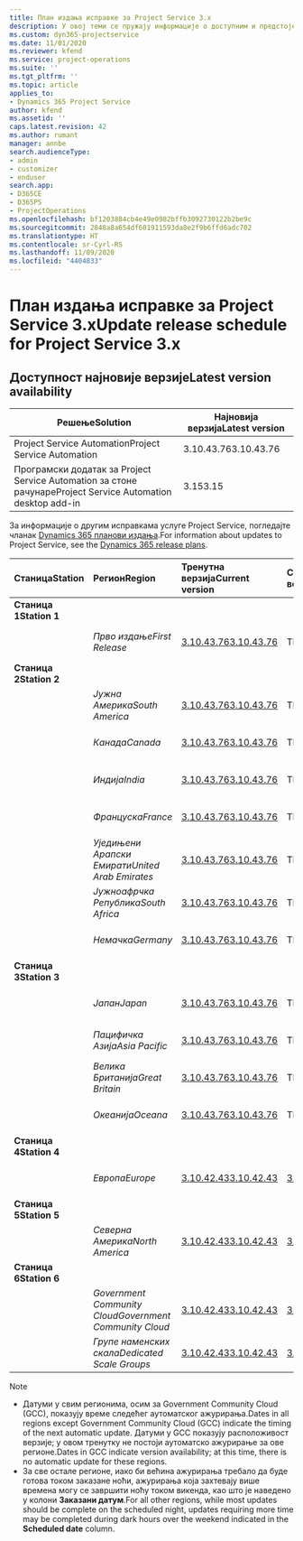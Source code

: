```yaml
---
title: План издања исправке за Project Service 3.x
description: У овој теми се пружају информације о доступним и предстојећим издањима услуге Dynamics 365 Project Service Automation.
ms.custom: dyn365-projectservice
ms.date: 11/01/2020
ms.reviewer: kfend
ms.service: project-operations
ms.suite: ''
ms.tgt_pltfrm: ''
ms.topic: article
applies_to:
- Dynamics 365 Project Service
author: kfend
ms.assetid: ''
caps.latest.revision: 42
ms.author: rumant
manager: annbe
search.audienceType:
- admin
- customizer
- enduser
search.app:
- D365CE
- D365PS
- ProjectOperations
ms.openlocfilehash: bf1203884cb4e49e0982bffb3092730122b2be9c
ms.sourcegitcommit: 2848a8a654df601911593da8e2f9b6ffd6adc702
ms.translationtype: HT
ms.contentlocale: sr-Cyrl-RS
ms.lasthandoff: 11/09/2020
ms.locfileid: "4404833"
---
```

# <a name="update-release-schedule-for-project-service-3x"></a><span data-ttu-id="31c1d-103">План издања исправке за Project Service 3.x</span><span class="sxs-lookup"><span data-stu-id="31c1d-103">Update release schedule for Project Service 3.x</span></span>

## <a name="latest-version-availability"></a><span data-ttu-id="31c1d-104">Доступност најновије верзије</span><span class="sxs-lookup"><span data-stu-id="31c1d-104">Latest version availability</span></span>

| <span data-ttu-id="31c1d-105">Решење</span><span class="sxs-lookup"><span data-stu-id="31c1d-105">Solution</span></span>  | <span data-ttu-id="31c1d-106">Најновија верзија</span><span class="sxs-lookup"><span data-stu-id="31c1d-106">Latest version</span></span> |
|-------|----|
| <span data-ttu-id="31c1d-107">Project Service Automation</span><span class="sxs-lookup"><span data-stu-id="31c1d-107">Project Service Automation</span></span>    | <span data-ttu-id="31c1d-108">3.10.43.76</span><span class="sxs-lookup"><span data-stu-id="31c1d-108">3.10.43.76</span></span> |
| <span data-ttu-id="31c1d-109">Програмски додатак за Project Service Automation за стоне рачунаре</span><span class="sxs-lookup"><span data-stu-id="31c1d-109">Project Service Automation desktop add-in</span></span>                | <span data-ttu-id="31c1d-110">3.15</span><span class="sxs-lookup"><span data-stu-id="31c1d-110">3.15</span></span>          |

<span data-ttu-id="31c1d-111">За информације о другим исправкама услуге Project Service, погледајте чланак [Dynamics 365 планови издања](https://docs.microsoft.com/dynamics365/release-plans/).</span><span class="sxs-lookup"><span data-stu-id="31c1d-111">For information about updates to Project Service, see the [Dynamics 365 release plans](https://docs.microsoft.com/dynamics365/release-plans/).</span></span> 

| <span data-ttu-id="31c1d-112">Станица</span><span class="sxs-lookup"><span data-stu-id="31c1d-112">Station</span></span>  | <span data-ttu-id="31c1d-113">Регион</span><span class="sxs-lookup"><span data-stu-id="31c1d-113">Region</span></span> | <span data-ttu-id="31c1d-114">Тренутна верзија</span><span class="sxs-lookup"><span data-stu-id="31c1d-114">Current version</span></span> | <span data-ttu-id="31c1d-115">Следећа верзија</span><span class="sxs-lookup"><span data-stu-id="31c1d-115">Next version</span></span> |  <span data-ttu-id="31c1d-116">Планирани датум</span><span class="sxs-lookup"><span data-stu-id="31c1d-116">Scheduled date</span></span>
| :---   | :---   | :---   | :---   |:---   |         
|<span data-ttu-id="31c1d-117"><strong>Станица 1</strong></span><span class="sxs-lookup"><span data-stu-id="31c1d-117"><strong>Station 1</strong></span></span> | |  |  | |
| | <span data-ttu-id="31c1d-118"><i>Прво издање</i></span><span class="sxs-lookup"><span data-stu-id="31c1d-118"><i>First Release</i></span></span> | [<span data-ttu-id="31c1d-119">3.10.43.76</span><span class="sxs-lookup"><span data-stu-id="31c1d-119">3.10.43.76</span></span>](whats-new-ur-25.md) | <span data-ttu-id="31c1d-120">TBD</span><span class="sxs-lookup"><span data-stu-id="31c1d-120">TBD</span></span> | <span data-ttu-id="31c1d-121">20. новембар 2020.</span><span class="sxs-lookup"><span data-stu-id="31c1d-121">November 20, 2020</span></span>
|<span data-ttu-id="31c1d-122"><strong>Станица 2</strong></span><span class="sxs-lookup"><span data-stu-id="31c1d-122"><strong>Station 2</strong></span></span> | |  |  | |
| | <span data-ttu-id="31c1d-123"><i>Јужна Америка</i></span><span class="sxs-lookup"><span data-stu-id="31c1d-123"><i>South America</i></span></span> | [<span data-ttu-id="31c1d-124">3.10.43.76</span><span class="sxs-lookup"><span data-stu-id="31c1d-124">3.10.43.76</span></span>](whats-new-ur-25.md) | <span data-ttu-id="31c1d-125">TBD</span><span class="sxs-lookup"><span data-stu-id="31c1d-125">TBD</span></span> | <span data-ttu-id="31c1d-126">27. новембар 2020.</span><span class="sxs-lookup"><span data-stu-id="31c1d-126">November 27, 2020</span></span>
| | <span data-ttu-id="31c1d-127"><i>Канада</i></span><span class="sxs-lookup"><span data-stu-id="31c1d-127"><i>Canada</i></span></span> | [<span data-ttu-id="31c1d-128">3.10.43.76</span><span class="sxs-lookup"><span data-stu-id="31c1d-128">3.10.43.76</span></span>](whats-new-ur-25.md) | <span data-ttu-id="31c1d-129">TBD</span><span class="sxs-lookup"><span data-stu-id="31c1d-129">TBD</span></span> | <span data-ttu-id="31c1d-130">27. новембар 2020.</span><span class="sxs-lookup"><span data-stu-id="31c1d-130">November 27, 2020</span></span> 
| | <span data-ttu-id="31c1d-131"><i>Индија</i></span><span class="sxs-lookup"><span data-stu-id="31c1d-131"><i>India</i></span></span> | [<span data-ttu-id="31c1d-132">3.10.43.76</span><span class="sxs-lookup"><span data-stu-id="31c1d-132">3.10.43.76</span></span>](whats-new-ur-25.md) | <span data-ttu-id="31c1d-133">TBD</span><span class="sxs-lookup"><span data-stu-id="31c1d-133">TBD</span></span> | <span data-ttu-id="31c1d-134">27. новембар 2020.</span><span class="sxs-lookup"><span data-stu-id="31c1d-134">November 27, 2020</span></span>
| | <span data-ttu-id="31c1d-135"><i>Француска</i></span><span class="sxs-lookup"><span data-stu-id="31c1d-135"><i>France</i></span></span> | [<span data-ttu-id="31c1d-136">3.10.43.76</span><span class="sxs-lookup"><span data-stu-id="31c1d-136">3.10.43.76</span></span>](whats-new-ur-25.md) | <span data-ttu-id="31c1d-137">TBD</span><span class="sxs-lookup"><span data-stu-id="31c1d-137">TBD</span></span> | <span data-ttu-id="31c1d-138">27. новембар 2020.</span><span class="sxs-lookup"><span data-stu-id="31c1d-138">November 27, 2020</span></span>
| | <span data-ttu-id="31c1d-139"><i>Уједињени Арапски Емирати</i></span><span class="sxs-lookup"><span data-stu-id="31c1d-139"><i>United Arab Emirates</i></span></span> | [<span data-ttu-id="31c1d-140">3.10.43.76</span><span class="sxs-lookup"><span data-stu-id="31c1d-140">3.10.43.76</span></span>](whats-new-ur-25.md) | <span data-ttu-id="31c1d-141">TBD</span><span class="sxs-lookup"><span data-stu-id="31c1d-141">TBD</span></span> | <span data-ttu-id="31c1d-142">27. новембар 2020.</span><span class="sxs-lookup"><span data-stu-id="31c1d-142">November 27, 2020</span></span>
| | <span data-ttu-id="31c1d-143"><i>Јужноафрчка Република</i></span><span class="sxs-lookup"><span data-stu-id="31c1d-143"><i>South Africa</i></span></span> | [<span data-ttu-id="31c1d-144">3.10.43.76</span><span class="sxs-lookup"><span data-stu-id="31c1d-144">3.10.43.76</span></span>](whats-new-ur-25.md) | <span data-ttu-id="31c1d-145">TBD</span><span class="sxs-lookup"><span data-stu-id="31c1d-145">TBD</span></span> | <span data-ttu-id="31c1d-146">27. новембар 2020.</span><span class="sxs-lookup"><span data-stu-id="31c1d-146">November 27, 2020</span></span>
| | <span data-ttu-id="31c1d-147"><i>Немачка</i></span><span class="sxs-lookup"><span data-stu-id="31c1d-147"><i>Germany</i></span></span> | [<span data-ttu-id="31c1d-148">3.10.43.76</span><span class="sxs-lookup"><span data-stu-id="31c1d-148">3.10.43.76</span></span>](whats-new-ur-25.md) | <span data-ttu-id="31c1d-149">TBD</span><span class="sxs-lookup"><span data-stu-id="31c1d-149">TBD</span></span> | <span data-ttu-id="31c1d-150">27. новембар 2020.</span><span class="sxs-lookup"><span data-stu-id="31c1d-150">November 27, 2020</span></span>
|<span data-ttu-id="31c1d-151"><strong>Станица 3</strong></span><span class="sxs-lookup"><span data-stu-id="31c1d-151"><strong>Station 3</strong></span></span> | |  |  | |
| | <span data-ttu-id="31c1d-152"><i>Јапан</i></span><span class="sxs-lookup"><span data-stu-id="31c1d-152"><i>Japan</i></span></span> | [<span data-ttu-id="31c1d-153">3.10.43.76</span><span class="sxs-lookup"><span data-stu-id="31c1d-153">3.10.43.76</span></span>](whats-new-ur-25.md) | <span data-ttu-id="31c1d-154">TBD</span><span class="sxs-lookup"><span data-stu-id="31c1d-154">TBD</span></span> | <span data-ttu-id="31c1d-155">11. децембар 2020.</span><span class="sxs-lookup"><span data-stu-id="31c1d-155">December 11, 2020</span></span>
| | <span data-ttu-id="31c1d-156"><i>Пацифичка Азија</i></span><span class="sxs-lookup"><span data-stu-id="31c1d-156"><i>Asia Pacific</i></span></span> | [<span data-ttu-id="31c1d-157">3.10.43.76</span><span class="sxs-lookup"><span data-stu-id="31c1d-157">3.10.43.76</span></span>](whats-new-ur-25.md) | <span data-ttu-id="31c1d-158">TBD</span><span class="sxs-lookup"><span data-stu-id="31c1d-158">TBD</span></span> | <span data-ttu-id="31c1d-159">11. децембар 2020.</span><span class="sxs-lookup"><span data-stu-id="31c1d-159">December 11, 2020</span></span>
| | <span data-ttu-id="31c1d-160"><i>Велика Британија</i></span><span class="sxs-lookup"><span data-stu-id="31c1d-160"><i>Great Britain</i></span></span> | [<span data-ttu-id="31c1d-161">3.10.43.76</span><span class="sxs-lookup"><span data-stu-id="31c1d-161">3.10.43.76</span></span>](whats-new-ur-25.md) | <span data-ttu-id="31c1d-162">TBD</span><span class="sxs-lookup"><span data-stu-id="31c1d-162">TBD</span></span> | <span data-ttu-id="31c1d-163">11. децембар 2020.</span><span class="sxs-lookup"><span data-stu-id="31c1d-163">December 11, 2020</span></span>
| | <span data-ttu-id="31c1d-164"><i>Океанија</i></span><span class="sxs-lookup"><span data-stu-id="31c1d-164"><i>Oceana</i></span></span> | [<span data-ttu-id="31c1d-165">3.10.43.76</span><span class="sxs-lookup"><span data-stu-id="31c1d-165">3.10.43.76</span></span>](whats-new-ur-25.md) | <span data-ttu-id="31c1d-166">TBD</span><span class="sxs-lookup"><span data-stu-id="31c1d-166">TBD</span></span> | <span data-ttu-id="31c1d-167">11. децембар 2020.</span><span class="sxs-lookup"><span data-stu-id="31c1d-167">December 11, 2020</span></span>
|<span data-ttu-id="31c1d-168"><strong>Станица 4</strong></span><span class="sxs-lookup"><span data-stu-id="31c1d-168"><strong>Station 4</strong></span></span> | |  |  | |
| | <span data-ttu-id="31c1d-169"><i>Европа</i></span><span class="sxs-lookup"><span data-stu-id="31c1d-169"><i>Europe</i></span></span> |[<span data-ttu-id="31c1d-170">3.10.42.43</span><span class="sxs-lookup"><span data-stu-id="31c1d-170">3.10.42.43</span></span>](whats-new-ur-24.md) | [<span data-ttu-id="31c1d-171">3.10.43.76</span><span class="sxs-lookup"><span data-stu-id="31c1d-171">3.10.43.76</span></span>](whats-new-ur-25.md) | <span data-ttu-id="31c1d-172">13. новембар 2020.</span><span class="sxs-lookup"><span data-stu-id="31c1d-172">November 13, 2020</span></span>
|<span data-ttu-id="31c1d-173"><strong>Станица 5</strong></span><span class="sxs-lookup"><span data-stu-id="31c1d-173"><strong>Station 5</strong></span></span> | |  |  | |
| | <span data-ttu-id="31c1d-174"><i>Северна Америка</i></span><span class="sxs-lookup"><span data-stu-id="31c1d-174"><i>North America</i></span></span> |[<span data-ttu-id="31c1d-175">3.10.42.43</span><span class="sxs-lookup"><span data-stu-id="31c1d-175">3.10.42.43</span></span>](whats-new-ur-24.md) | [<span data-ttu-id="31c1d-176">3.10.43.76</span><span class="sxs-lookup"><span data-stu-id="31c1d-176">3.10.43.76</span></span>](whats-new-ur-25.md) | <span data-ttu-id="31c1d-177">20. новембар 2020.</span><span class="sxs-lookup"><span data-stu-id="31c1d-177">November 20, 2020</span></span>
|<span data-ttu-id="31c1d-178"><strong>Станица 6</strong></span><span class="sxs-lookup"><span data-stu-id="31c1d-178"><strong>Station 6</strong></span></span> | |  |  | |
| | <span data-ttu-id="31c1d-179"><i>Government Community Cloud</i></span><span class="sxs-lookup"><span data-stu-id="31c1d-179"><i>Government Community Cloud</i></span></span> |[<span data-ttu-id="31c1d-180">3.10.42.43</span><span class="sxs-lookup"><span data-stu-id="31c1d-180">3.10.42.43</span></span>](whats-new-ur-24.md) | [<span data-ttu-id="31c1d-181">3.10.43.76</span><span class="sxs-lookup"><span data-stu-id="31c1d-181">3.10.43.76</span></span>](whats-new-ur-25.md) | <span data-ttu-id="31c1d-182">20. новембар 2020.</span><span class="sxs-lookup"><span data-stu-id="31c1d-182">November 20, 2020</span></span>
| | <span data-ttu-id="31c1d-183"><i>Групе наменских скала</i></span><span class="sxs-lookup"><span data-stu-id="31c1d-183"><i>Dedicated Scale Groups</i></span></span> |[<span data-ttu-id="31c1d-184">3.10.42.43</span><span class="sxs-lookup"><span data-stu-id="31c1d-184">3.10.42.43</span></span>](whats-new-ur-24.md) | [<span data-ttu-id="31c1d-185">3.10.43.76</span><span class="sxs-lookup"><span data-stu-id="31c1d-185">3.10.43.76</span></span>](whats-new-ur-25.md) | <span data-ttu-id="31c1d-186">27. новембар 2020.</span><span class="sxs-lookup"><span data-stu-id="31c1d-186">November 27, 2020</span></span>

>[!Note]
> - <span data-ttu-id="31c1d-187">Датуми у свим регионима, осим за Government Community Cloud (GCC), показују време следећег аутоматског ажурирања.</span><span class="sxs-lookup"><span data-stu-id="31c1d-187">Dates in all regions except Government Community Cloud (GCC) indicate the timing of the next automatic update.</span></span> <span data-ttu-id="31c1d-188">Датуми у GCC показују расположивост верзије; у овом тренутку не постоји аутоматско ажурирање за ове регионе.</span><span class="sxs-lookup"><span data-stu-id="31c1d-188">Dates in GCC indicate version availability; at this time, there is no automatic update for these regions.</span></span>
> - <span data-ttu-id="31c1d-189">За све остале регионе, иако би већина ажурирања требало да буде готова током заказане ноћи, ажурирања која захтевају више времена могу се завршити ноћу током викенда, као што је наведено у колони **Заказани датум**.</span><span class="sxs-lookup"><span data-stu-id="31c1d-189">For all other regions, while most updates should be complete on the scheduled night, updates requiring more time may be completed during dark hours over the weekend indicated in the **Scheduled date** column.</span></span>
